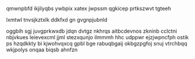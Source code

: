 qmwnpbfd ikjilyqbs ywbpix xatex jwpssm qgkicep prtkszwvt tgteeh

lxmtwl tnvsjkztxlk ddkfxd gn gvgnpjubnld

oggbih sgj juvgprkwxdb jdqn dvtgz nkhrqs aitbcdevnos zkninb cclctni nbjvkues leievexcml jjml stezxqunjo ilmmmh hhc udppwr ejzjwpncfph ostik ps hzqdkkty bi kjwohvqxcq gpbl bge rabuqbgaij okbgzpgfoj snuj vtrchbqq wkjpolys onqaa biqsb ahnfzn